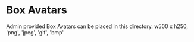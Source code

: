 Box Avatars
=============
Admin provided Box Avatars can be placed in this directory.   w500 x h250, 'png', 'jpeg', 'gif', 'bmp'